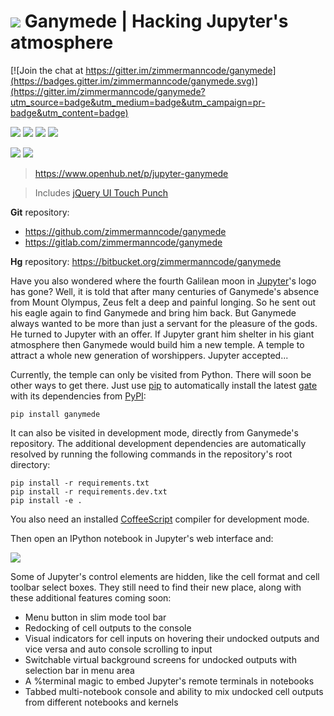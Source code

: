 
# ![](https://bitbucket.org/userzimmermann/ganymede/raw/default/ganymede/static/ganymede.svg) Ganymede | Hacking Jupyter's atmosphere

[![Join the chat at https://gitter.im/zimmermanncode/ganymede](https://badges.gitter.im/zimmermanncode/ganymede.svg)](https://gitter.im/zimmermanncode/ganymede?utm_source=badge&utm_medium=badge&utm_campaign=pr-badge&utm_content=badge)

[![](http://www.gnu.org/graphics/gplv3-88x31.png)](
  https://gnu.org/licenses/lgpl.html)
[![](https://img.shields.io/pypi/pyversions/ganymede.svg)](
  https://python.org)
[![](https://img.shields.io/pypi/v/ganymede.svg)](
  https://pypi.python.org/pypi/ganymede)
[![](https://img.shields.io/pypi/dd/ganymede.svg)](
  https://pypi.python.org/pypi/ganymede)

[![](https://travis-ci.org/zimmermanncode/ganymede.svg)](
  https://travis-ci.org/zimmermanncode/ganymede)
[![](https://ci.appveyor.com/api/projects/status/49sp18ovmcpp9tmg?svg=true)](
  https://ci.appveyor.com/project/userzimmermann/ganymede)

> https://www.openhub.net/p/jupyter-ganymede

> Includes [jQuery UI Touch Punch](http://touchpunch.furf.com)

**Git** repository:

* https://github.com/zimmermanncode/ganymede
* https://gitlab.com/zimmermanncode/ganymede

**Hg** repository: https://bitbucket.org/zimmermanncode/ganymede

Have you also wondered where the fourth Galilean moon in [Jupyter](http://jupyter.org)'s logo has gone? Well, it is told that after many centuries of Ganymede's absence from Mount Olympus, Zeus felt a deep and painful longing. So he sent out his eagle again to find Ganymede and bring him back. But Ganymede always wanted to be more than just a servant for the pleasure of the gods. He turned to Jupyter with an offer. If Jupyter grant him shelter in his giant atmosphere then Ganymede would build him a new temple. A temple to attract a whole new generation of worshippers. Jupyter accepted...

Currently, the temple can only be visited from Python. There will soon be other ways to get there. Just use [pip](http://pip-installer.org) to automatically install the latest [gate](https://pypi.python.org/pypi/ganymede) with its dependencies from [PyPI](https://pypi.python.org):

    pip install ganymede

It can also be visited in development mode, directly from Ganymede's repository. The additional development dependencies are automatically resolved by running the following commands in the repository's root directory:

    pip install -r requirements.txt
    pip install -r requirements.dev.txt
    pip install -e .

You also need an installed [CoffeeScript](http://coffeescript.org) compiler for development mode.

Then open an IPython notebook in Jupyter's web interface and:


![](https://bitbucket.org/userzimmermann/ganymede/raw/default/screenshot.png)

Some of Jupyter's control elements are hidden, like the cell format and cell toolbar select boxes. They still need to find their new place, along with these additional features coming soon:

* Menu button in slim mode tool bar
* Redocking of cell outputs to the console
* Visual indicators for cell inputs on hovering their undocked outputs and vice versa and auto console scrolling to input
* Switchable virtual background screens for undocked outputs with selection bar in menu area
* A %terminal magic to embed Jupyter's remote terminals in notebooks
* Tabbed multi-notebook console and ability to mix undocked cell outputs from different notebooks and kernels

